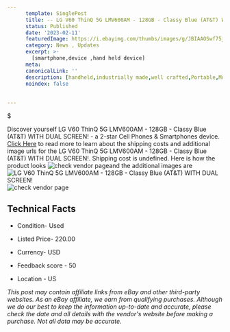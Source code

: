 ```yaml
---
      template: SinglePost
      title: -- LG V60 ThinQ 5G LMV600AM - 128GB - Classy Blue (AT&T) WITH DUAL SCREEN!
      status: Published
      date: '2023-02-11'
      featuredImage: https://i.ebayimg.com/thumbs/images/g/JBIAAOSwf75j5qGD/s-l225.jpg
      category: News , Updates
      excerpt: >-
        [smartphone,device ,hand held device]
      meta:
      canonicalLink: ''
      description: [handheld,industrially made,well crafted,Portable,Mobile,Compact,Convenient,Lightweight,Maneuverable,Man-portable,Miniature,Carriable,Hand-held,Light,Holdable,Transportable,Mobile device,Pocket-sized,On-the-go,Wireless,Cordless,Compact size,Convenient size, smartphone,device ,hand held device]
      noindex: false
      
        
---
```

$

Discover yourself LG V60 ThinQ 5G LMV600AM - 128GB - Classy Blue (AT&T) WITH DUAL SCREEN! - a 2-star Cell Phones & Smartphones device. [Click Here](https://www.ebay.com/itm/255972949528?hash=item3b992d3e18%3Ag%3AJBIAAOSwf75j5qGD&mkevt=1&mkcid=1&mkrid=711-53200-19255-0&campid=%253CePNCampaignId%253E&customid=%253CreferenceId%253E&toolid=10049) to read more to learn about the shipping costs and additional image urls for the LG V60 ThinQ 5G LMV600AM - 128GB - Classy Blue (AT&T) WITH DUAL SCREEN!. Shipping cost is undefined. Here is how the product looks ![check vendor page](https://i.ebayimg.com/thumbs/images/g/JBIAAOSwf75j5qGD/s-l225.jpg)and the additional images are![LG V60 ThinQ 5G LMV600AM - 128GB - Classy Blue (AT&T) WITH DUAL SCREEN!](https://i.ebayimg.com/images/g/JBIAAOSwf75j5qGD/s-l1600.jpg)![check vendor page](https://origin-galleryplus.ebayimg.com/ws/web/255972949528_2_0_1/225x225.jpg,https://origin-galleryplus.ebayimg.com/ws/web/255972949528_3_0_1/225x225.jpg,https://origin-galleryplus.ebayimg.com/ws/web/255972949528_4_0_1/225x225.jpg,https://origin-galleryplus.ebayimg.com/ws/web/255972949528_5_0_1/225x225.jpg,https://origin-galleryplus.ebayimg.com/ws/web/255972949528_6_0_1/225x225.jpg,https://origin-galleryplus.ebayimg.com/ws/web/255972949528_7_0_1/225x225.jpg,https://origin-galleryplus.ebayimg.com/ws/web/255972949528_8_0_1/225x225.jpg,https://origin-galleryplus.ebayimg.com/ws/web/255972949528_9_0_1/225x225.jpg,https://origin-galleryplus.ebayimg.com/ws/web/255972949528_10_0_1/225x225.jpg,https://origin-galleryplus.ebayimg.com/ws/web/255972949528_11_0_1/225x225.jpg,https://origin-galleryplus.ebayimg.com/ws/web/255972949528_12_0_1/225x225.jpg,https://origin-galleryplus.ebayimg.com/ws/web/255972949528_13_0_1/225x225.jpg,https://origin-galleryplus.ebayimg.com/ws/web/255972949528_14_0_1/225x225.jpg,https://origin-galleryplus.ebayimg.com/ws/web/255972949528_15_0_1/225x225.jpg)



 ## Technical Facts 



     
      

 - Condition- Used 


      

 - Listed Price- 220.00 


      

 - Currency- USD 


      

 - Feedback score - 50 


      

 - Location - US 


      
      

 *_This post may contain affiliate links from eBay and other third-party websites. As an eBay affiliate, we earn from qualifying purchases. Although we do our best to keep the information up-to-date and accurate, please check the date and all details with the vendor's website before making a purchase. Not all data may be accurate._*






